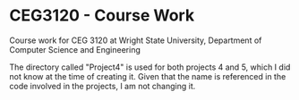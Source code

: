 # CEG3120 - Course Work
Course work for CEG 3120 at Wright State University, Department of Computer Science and Engineering

The directory called "Project4" is used for both projects 4 and 5, which I did not know at the time of creating it. Given that the name is referenced in the code involved in the projects, I am not changing it.
